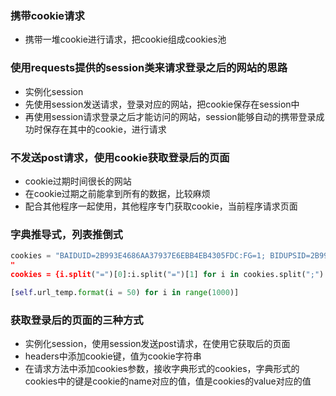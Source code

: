 ### 携带cookie请求
- 携带一堆cookie进行请求，把cookie组成cookies池

### 使用requests提供的session类来请求登录之后的网站的思路
- 实例化session
- 先使用session发送请求，登录对应的网站，把cookie保存在session中
- 再使用session请求登录之后才能访问的网站，session能够自动的携带登录成功时保存在其中的cookie，进行请求

### 不发送post请求，使用cookie获取登录后的页面
- cookie过期时间很长的网站
- 在cookie过期之前能拿到所有的数据，比较麻烦
- 配合其他程序一起使用，其他程序专门获取cookie，当前程序请求页面

### 字典推导式，列表推倒式
```python
cookies = "BAIDUID=2B993E4686AA37937E6EBB4EB4305FDC:FG=1; BIDUPSID=2B993E4686AA37937E6EBB4EB4305FDC; PSTM=1566283358; BD_UPN=123353; BDORZ=B490B5EBF6F3CD402E515D22BCDA1598; yjs_js_security_passport=d0d0315fa23e5568aa743e0cae5a70abc471b5d7_1566608996_js; delPer=0; BD_HOME=0; H_PS_PSSID=1469_21114_29523_29519_29099_29567_29220_29072_29588; BD_CK_SAM=1; PSINO=2; H_PS_645EC=1aeeLOmmdpyv3iMJguuEcWqH61mlMBxbkCzjUNxF2KnUXZvYKLea7MYrJXs; BDSVRTM=137; COOKIE_SESSION=25_2_9_0_42_1_0_0_9_1_1_0_0_0_3_3_1566645878_1566649874_1566649896%7C9%230_1_1566649871%7C1
"
cookies = {i.split("=")[0]:i.split("=")[1] for i in cookies.split(";") }
```
```python
[self.url_temp.format(i = 50) for i in range(1000)]
```
### 获取登录后的页面的三种方式
- 实例化session，使用session发送post请求，在使用它获取后的页面
- headers中添加cookie键，值为cookie字符串
- 在请求方法中添加cookies参数，接收字典形式的cookies，字典形式的cookies中的键是cookie的name对应的值，值是cookies的value对应的值

